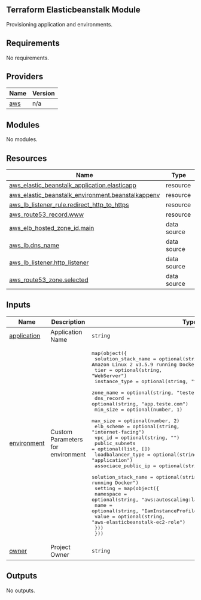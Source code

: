 ## Terraform Elasticbeanstalk Module
Provisioning application and environments.

## Requirements

No requirements.

## Providers

| Name | Version |
|------|---------|
| <a name="provider_aws"></a> [aws](#provider\_aws) | n/a |

## Modules

No modules.

## Resources

| Name | Type |
|------|------|
| [aws_elastic_beanstalk_application.elasticapp](https://registry.terraform.io/providers/hashicorp/aws/latest/docs/resources/elastic_beanstalk_application) | resource |
| [aws_elastic_beanstalk_environment.beanstalkappenv](https://registry.terraform.io/providers/hashicorp/aws/latest/docs/resources/elastic_beanstalk_environment) | resource |
| [aws_lb_listener_rule.redirect_http_to_https](https://registry.terraform.io/providers/hashicorp/aws/latest/docs/resources/lb_listener_rule) | resource |
| [aws_route53_record.www](https://registry.terraform.io/providers/hashicorp/aws/latest/docs/resources/route53_record) | resource |
| [aws_elb_hosted_zone_id.main](https://registry.terraform.io/providers/hashicorp/aws/latest/docs/data-sources/elb_hosted_zone_id) | data source |
| [aws_lb.dns_name](https://registry.terraform.io/providers/hashicorp/aws/latest/docs/data-sources/lb) | data source |
| [aws_lb_listener.http_listener](https://registry.terraform.io/providers/hashicorp/aws/latest/docs/data-sources/lb_listener) | data source |
| [aws_route53_zone.selected](https://registry.terraform.io/providers/hashicorp/aws/latest/docs/data-sources/route53_zone) | data source |

## Inputs

| Name | Description | Type | Default | Required |
|------|-------------|------|---------|:--------:|
| <a name="input_application"></a> [application](#input\_application) | Application Name | `string` | `"defaultapp"` | no |
| <a name="input_environment"></a> [environment](#input\_environment) | Custom Parameters for environment | <pre>map(object({<br>    solution_stack_name = optional(string, "64bit Amazon Linux 2 v3.5.9 running Docker")<br>    tier                = optional(string, "WebServer")<br>    instance_type       = optional(string, "t2.micro")<br>    zone_name           = optional(string, "teste.com.")<br>    dns_record          = optional(string, "app.teste.com")<br>    min_size            = optional(number, 1)<br>    max_size            = optional(number, 2)<br>    elb_scheme          = optional(string, "internet-facing")<br>    vpc_id              = optional(string, "")<br>    public_subnets      = optional(list, [])<br>    loadbalancer_type   = optional(string, "application")<br>    associace_public_ip = optional(string, "False")<br>    solution_stack_name = optional(string, "64bit Amazon Linux 2 v3.5.9 running Docker")<br>    setting = map(object({<br>      namespace = optional(string, "aws:autoscaling:launchconfiguration")<br>      name      = optional(string, "IamInstanceProfile")<br>      value     = optional(string, "aws-elasticbeanstalk-ec2-role")<br>    }))<br>  }))</pre> | `{}` | no |
| <a name="input_owner"></a> [owner](#input\_owner) | Project Owner | `string` | `"OpsTeam"` | no |

## Outputs

No outputs.
